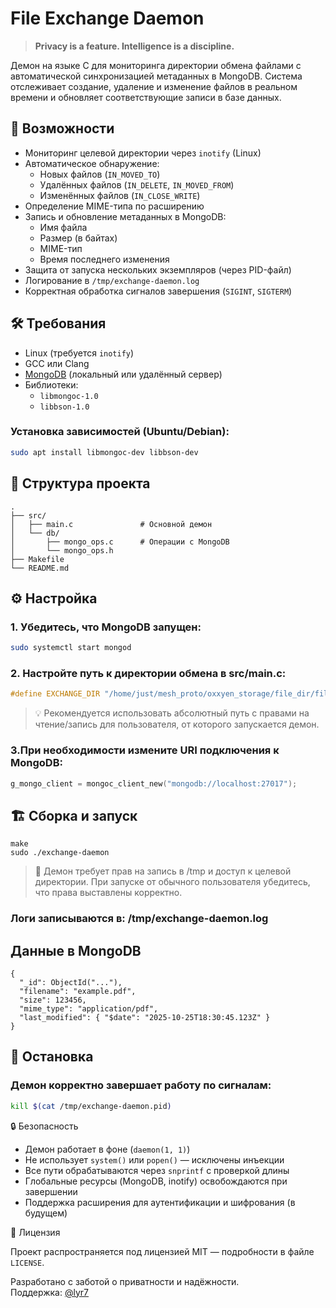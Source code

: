 # File Exchange Daemon

> **Privacy is a feature. Intelligence is a discipline.**

Демон на языке C для мониторинга директории обмена файлами с автоматической синхронизацией метаданных в MongoDB. Система отслеживает создание, удаление и изменение файлов в реальном времени и обновляет соответствующие записи в базе данных.

## 📌 Возможности

- Мониторинг целевой директории через `inotify` (Linux)
- Автоматическое обнаружение:
  - Новых файлов (`IN_MOVED_TO`)
  - Удалённых файлов (`IN_DELETE`, `IN_MOVED_FROM`)
  - Изменённых файлов (`IN_CLOSE_WRITE`)
- Определение MIME-типа по расширению
- Запись и обновление метаданных в MongoDB:
  - Имя файла
  - Размер (в байтах)
  - MIME-тип
  - Время последнего изменения
- Защита от запуска нескольких экземпляров (через PID-файл)
- Логирование в `/tmp/exchange-daemon.log`
- Корректная обработка сигналов завершения (`SIGINT`, `SIGTERM`)

## 🛠️ Требования

- Linux (требуется `inotify`)
- GCC или Clang
- [MongoDB](https://www.mongodb.com/) (локальный или удалённый сервер)
- Библиотеки:
  - `libmongoc-1.0`
  - `libbson-1.0`

### Установка зависимостей (Ubuntu/Debian):

```bash
sudo apt install libmongoc-dev libbson-dev
```

## 📂 Структура проекта

```
.
├── src/
│   ├── main.c               # Основной демон
│   └── db/
│       ├── mongo_ops.c      # Операции с MongoDB
│       └── mongo_ops.h
├── Makefile
└── README.md
```
## ⚙️ Настройка
### 1. Убедитесь, что MongoDB запущен:
```bash
sudo systemctl start mongod
```

### 2. Настройте путь к директории обмена в src/main.c:
```C
#define EXCHANGE_DIR "/home/just/mesh_proto/oxxyen_storage/file_dir/filetrade"
```
>💡 Рекомендуется использовать абсолютный путь с правами на чтение/запись для пользователя, от которого запускается демон.

### 3.При необходимости измените URI подключения к MongoDB:
```C
g_mongo_client = mongoc_client_new("mongodb://localhost:27017");
```

## 🏗️ Сборка и запуск
```
make
sudo ./exchange-daemon
```
> 🔐 Демон требует прав на запись в /tmp и доступ к целевой директории. При запуске от обычного пользователя убедитесь, что права выставлены корректно.

### Логи записываются в: /tmp/exchange-daemon.log

## Данные в MongoDB
```bson
{
  "_id": ObjectId("..."),
  "filename": "example.pdf",
  "size": 123456,
  "mime_type": "application/pdf",
  "last_modified": { "$date": "2025-10-25T18:30:45.123Z" }
}
```

## 🧹 Остановка
### Демон корректно завершает работу по сигналам:
```bash
kill $(cat /tmp/exchange-daemon.pid)
```

🔒 Безопасность

- Демон работает в фоне (`daemon(1, 1)`)
- Не использует `system()` или `popen()` — исключены инъекции
- Все пути обрабатываются через `snprintf` с проверкой длины
- Глобальные ресурсы (MongoDB, inotify) освобождаются при завершении
- Поддержка расширения для аутентификации и шифрования (в будущем)

📜 Лицензия

Проект распространяется под лицензией MIT — подробности в файле `LICENSE`.

Разработано с заботой о приватности и надёжности.  
Поддержка: [@lyr7](https://t.me/lyr7x)
